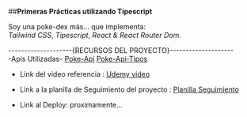 

##**Primeras Prácticas utilizando Tipescript**


Soy una poke-dex más... que implementa: <br>
 *Tailwind CSS*, *Tipescript*, *React & React Router Dom*. 


--------------------{RECURSOS DEL PROYECTO}--------------------
<br>
-Apis Utilizadas-
[Poke-Api](https://pokeapi.co/api/v2/pokemon?limit=10000&offset=0)
[Poke-Api-Tipos](https://pokeapi.co/api/v2/type)

- Link del video referencia : [Udemy video](https://www.udemy.com/course/crea-una-pokedex-con-reactjs-y-typescript/learn/lecture/35220952#overview)


- Link a la planilla de Seguimiento del proyecto : [Planilla Seguimiento](https://docs.google.com/spreadsheets/d/1yEB7ZZzKS9C22Gi69bSiKfGmcGKly_ZNrbMmsPxg1mM/edit#gid=345762592)

- Link al Deploy: proximamente... 
